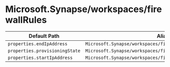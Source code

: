 # Microsoft.Synapse/workspaces/firewallRules

| Default Path | Alias |
|---|---|
| `properties.endIpAddress` | `Microsoft.Synapse/workspaces/firewallRules/endIpAddress` |
| `properties.provisioningState` | `Microsoft.Synapse/workspaces/firewallRules/provisioningState` |
| `properties.startIpAddress` | `Microsoft.Synapse/workspaces/firewallRules/startIpAddress` |


